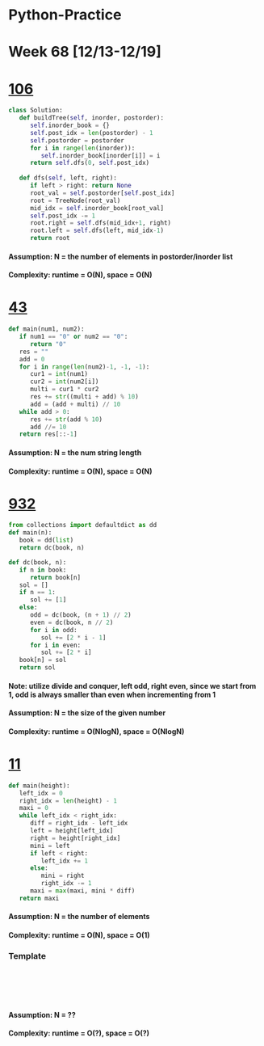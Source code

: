 # Python-Practice

# Week 68 [12/13-12/19]

# [106](https://leetcode.com/problems/construct-binary-tree-from-inorder-and-postorder-traversal/)
```python
class Solution:
   def buildTree(self, inorder, postorder):
      self.inorder_book = {}
      self.post_idx = len(postorder) - 1
      self.postorder = postorder
      for i in range(len(inorder)):
         self.inorder_book[inorder[i]] = i
      return self.dfs(0, self.post_idx)
   
   def dfs(self, left, right):
      if left > right: return None
      root_val = self.postorder[self.post_idx]
      root = TreeNode(root_val)
      mid_idx = self.inorder_book[root_val]
      self.post_idx -= 1
      root.right = self.dfs(mid_idx+1, right)
      root.left = self.dfs(left, mid_idx-1)
      return root
```
#### Assumption: N = the number of elements in postorder/inorder list
#### Complexity: runtime = O(N), space = O(N)

# [43](https://leetcode.com/problems/multiply-strings/)
```python
def main(num1, num2):
   if num1 == "0" or num2 == "0":
      return "0"
   res = ""
   add = 0
   for i in range(len(num2)-1, -1, -1):
      cur1 = int(num1)
      cur2 = int(num2[i])
      multi = cur1 * cur2
      res += str((multi + add) % 10)
      add = (add + multi) // 10
   while add > 0:
      res += str(add % 10)
      add //= 10
   return res[::-1]
```
#### Assumption: N = the num string length
#### Complexity: runtime = O(N), space = O(N)

# [932](https://leetcode.com/problems/beautiful-array/)
```python
from collections import defaultdict as dd
def main(n):
   book = dd(list)
   return dc(book, n)

def dc(book, n):
   if n in book:
      return book[n]
   sol = []
   if n == 1:
      sol += [1]
   else:
      odd = dc(book, (n + 1) // 2)
      even = dc(book, n // 2)
      for i in odd:
         sol += [2 * i - 1]
      for i in even:
         sol += [2 * i]
   book[n] = sol
   return sol
```
#### Note: utilize divide and conquer, left odd, right even, since we start from 1, odd is always smaller than even when incrementing from 1
#### Assumption: N = the size of the given number
#### Complexity: runtime = O(NlogN), space = O(NlogN)

# [11](https://leetcode.com/problems/container-with-most-water/)
```python
def main(height):
   left_idx = 0
   right_idx = len(height) - 1
   maxi = 0
   while left_idx < right_idx:
      diff = right_idx - left_idx
      left = height[left_idx]
      right = height[right_idx]
      mini = left
      if left < right:
         left_idx += 1
      else:
         mini = right
         right_idx -= 1
      maxi = max(maxi, mini * diff)
   return maxi
```
#### Assumption: N = the number of elements
#### Complexity: runtime = O(N), space = O(1)


### Template
# []()
```sql
```

# []()
```python
```
#### Assumption: N = ??
#### Complexity: runtime = O(?), space = O(?)
